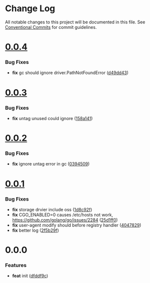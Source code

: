 # Change Log

All notable changes to this project will be documented in this file.
See [Conventional Commits](https://conventionalcommits.org) for commit guidelines.



# [0.0.4](https://github.com/octohelm/registry-proxy-cache/compare/v0.0.3...v0.0.4)

### Bug Fixes

* **fix** gc should ignore driver.PathNotFoundError ([d49dd43](https://github.com/octohelm/registry-proxy-cache/commit/d49dd43335037d7b15903e0dc164ecea4d308f45))



# [0.0.3](https://github.com/octohelm/registry-proxy-cache/compare/v0.0.2...v0.0.3)

### Bug Fixes

* **fix** untag unused could ignore ([158a141](https://github.com/octohelm/registry-proxy-cache/commit/158a141de6913f73bdfdf528db1dced0d0cbe3e2))



# [0.0.2](https://github.com/octohelm/registry-proxy-cache/compare/v0.0.1...v0.0.2)

### Bug Fixes

* **fix** ignore untag error in gc ([0394509](https://github.com/octohelm/registry-proxy-cache/commit/0394509af5ead8ade7ce0110e036946c54b31a4e))



# [0.0.1](https://github.com/octohelm/registry-proxy-cache/compare/v0.0.0...v0.0.1)

### Bug Fixes

* **fix** storage drvier include oss ([1d8c92f](https://github.com/octohelm/registry-proxy-cache/commit/1d8c92ff4f581a2519d3a0bc99be0c4b86e860dc))
* **fix** CGO_ENABLED=0 causes /etc/hosts not work, https://github.com/golang/go/issues/2284 ([25d1ff0](https://github.com/octohelm/registry-proxy-cache/commit/25d1ff0fd9367f9312825f3cb0d24d4762ff4442))
* **fix** user-agent modify should before registry handler ([4047829](https://github.com/octohelm/registry-proxy-cache/commit/4047829ff71e4d1dfe389132dea300b1c05d914c))
* **fix** better log ([2f5b29f](https://github.com/octohelm/registry-proxy-cache/commit/2f5b29f3880823db47734810a69d75601f0b6e1f))



# 0.0.0

### Features

* **feat** init ([dfddf9c](https://github.com/octohelm/registry-proxy-cache/commit/dfddf9cd2f842c6c84f66ec3f50f380c6d8a59da))
